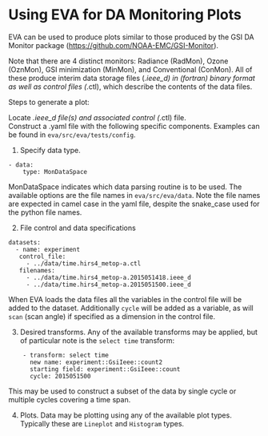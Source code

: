# Using EVA for DA Monitoring Plots

EVA can be used to produce plots similar to those produced by the GSI DA Monitor package (https://github.com/NOAA-EMC/GSI-Monitor).   

Note that there are 4 distinct monitors:  Radiance (RadMon), Ozone (OznMon), GSI minimization (MinMon), and Conventional (ConMon).  All of these produce interim data storage files (*.ieee_d) in (fortran) binary format as well as control files (*.ctl), which describe the contents of the data files.

Steps to generate a plot:

Locate *.ieee_d file(s) and associated control (*.ctl) file.  
Construct a .yaml file with the following specific components.  Examples can be found in `eva/src/eva/tests/config`.

1. Specify data type.


```
- data:
    type: MonDataSpace

```

MonDataSpace indicates which data parsing routine is to be used.  The available options are the file names in `eva/src/eva/data`.  Note the file names are expected in camel case in the yaml file, despite the snake_case used for the python file names.

2. File control and data specifications


```
datasets:
  - name: experiment
   control_file:
     - ../data/time.hirs4_metop-a.ctl
   filenames:
     - ../data/time.hirs4_metop-a.2015051418.ieee_d
     - ../data/time.hirs4_metop-a.2015051500.ieee_d
```

When EVA loads the data files all the variables in the control file will be added to the dataset.  Additionally `cycle` will be added as a variable, as will `scan` (scan angle) if specified as a dimension in the control file.

3. Desired transforms. Any of the available transforms may be applied, but of particular note is the `select time` transform:


```
    - transform: select time
      new name: experiment::GsiIeee::count2
      starting field: experiment::GsiIeee::count
      cycle: 2015051500
```

This may be used to construct a subset of the data by single cycle or multiple cycles covering a time span.

4. Plots.  Data may be plotting using any of the available plot types.  Typically these are `Lineplot` and `Histogram` types.

